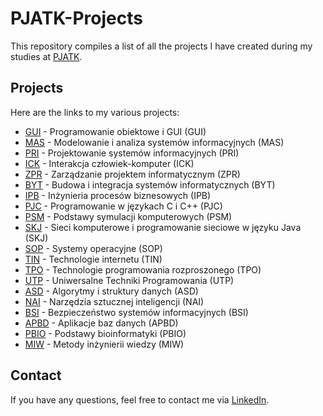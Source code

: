 # PJATK-Projects

This repository compiles a list of all the projects I have created during my studies at [PJATK](https://www.pja.edu.pl).

## Projects

Here are the links to my various projects:


- [GUI](https://github.com/KamilWojas/pjatk-GUI) - Programowanie obiektowe i GUI (GUI)
- [MAS](https://github.com/KamilWojas/MAS) - Modelowanie i analiza systemów informacyjnych (MAS)
- [PRI](https://github.com/KamilWojas/pjatk-PRI) - Projektowanie systemów informacyjnych (PRI)
- [ICK](https://github.com/KamilWojas/pjatk-ICK) - Interakcja człowiek-komputer (ICK)
- [ZPR](https://github.com/KamilWojas/pjatk-ZPR) - Zarządzanie projektem informatycznym (ZPR)
- [BYT](https://github.com/KamilWojas/pjatk-BYT) - Budowa i integracja systemów informatycznych (BYT)
- [IPB](https://github.com/KamilWojas/pjatk-IPB) - Inżynieria procesów biznesowych (IPB)
- [PJC](https://github.com/user/PJC) - Programowanie w językach C i C++ (PJC)
- [PSM](https://github.com/KamilWojas/pjatk-PSM) - Podstawy symulacji komputerowych (PSM)
- [SKJ](https://github.com/user/SKJ) - Sieci komputerowe i programowanie sieciowe w języku Java (SKJ)
- [SOP](https://github.com/user/SOP) - Systemy operacyjne (SOP)
- [TIN](https://github.com/KamilWojas/pjatk-TIN) - Technologie internetu (TIN)
- [TPO](https://github.com/KamilWojas/pjatk-TPO) - Technologie programowania rozproszonego (TPO)
- [UTP](https://github.com/KamilWojas/pjatk-UTP) - Uniwersalne Techniki Programowania (UTP)
- [ASD](https://github.com/user/ASD) - Algorytmy i struktury danych (ASD)
- [NAI](https://github.com/user/NAI) - Narzędzia sztucznej inteligencji (NAI)
- [BSI](https://github.com/user/BSI) - Bezpieczeństwo systemów informacyjnych (BSI)
- [APBD](https://github.com/KamilWojas/pjatk-APBD) - Aplikacje baz danych (APBD)
- [PBIO](https://github.com/KamilWojas/pjatk-PBIO) - Podstawy bioinformatyki (PBIO)
- [MIW](https://github.com/user/MIW) - Metody inżynierii wiedzy (MIW)



## Contact

If you have any questions, feel free to contact me via [LinkedIn](https://www.linkedin.com/in/kamil-wojas-36aa24112/).
